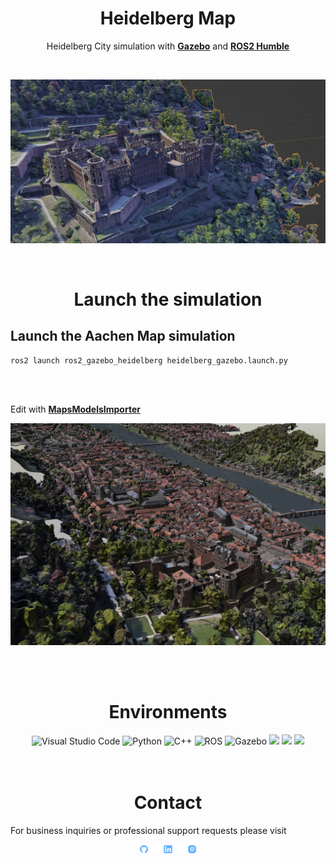 # <div align="center">Heidelberg Map</div>

<div align="center">
  <p>
  
   Heidelberg City simulation  with [**Gazebo**](https://classic.gazebosim.org/) and [**ROS2 Humble**](https://docs.ros.org/en/foxy/Releases/Release-Humble-Hawksbill.html)
  </p>
</div>

<br />

![](images/Castle.jpg)

<br />



# <div align="center">Launch the simulation</div>

## Launch the Aachen Map simulation

```
ros2 launch ros2_gazebo_heidelberg heidelberg_gazebo.launch.py
```
<br />
<br />

Edit with [**MapsModelsImporter**](https://github.com/eliemichel/MapsModelsImporter)

![](images/heidelberg3.png)

<br />
<br />

 # <div align="center">Environments</div>

<div align="center">
  <a href = "https://code.visualstudio.com/" style="text-decoration:none;">
    <img src="https://cdn.jsdelivr.net/gh/devicons/devicon/icons/vscode/vscode-original.svg" width="10%" alt="Visual Studio Code" /></a>
  <a href = "https://www.python.org/" style="text-decoration:none;">
    <img src="https://www.inovex.de/wp-content/uploads/2021/04/training-python.png" width="10%" alt="Python"  /></a>
  <a href = "https://isocpp.org/" style="text-decoration:none;">
    <img src="https://www.vectorsoft.de/wp-content/uploads/2019/10/C_API.png" width="10%" alt="C++"/></a>
  <a href = "https://docs.ros.org/en/foxy/index.html" style="text-decoration:none;">
    <img src="https://picknik.ai/assets/images/blog_posts/ROS2/ros2.png" width="10%" alt="ROS" /></a>
  <a href = "https://gazebosim.org/home" style="text-decoration:none;">
    <img src="https://upload.wikimedia.org/wikipedia/en/5/5e/Gazebo_logo_without_text.svg" width="10%" alt="Gazebo" /></a>
  <a href = "https://about.gitlab.com/" style="text-decoration:none;">
    <img src="https://cdn.jsdelivr.net/gh/devicons/devicon/icons/git/git-original.svg"  width="10%" lt="Git" /></a>
  <a href = "https://ubuntu.com/" style="text-decoration:none;">
    <img src="https://upload.wikimedia.org/wikipedia/commons/thumb/a/ab/Logo-ubuntu_cof-orange-hex.svg/1200px-Logo-ubuntu_cof-orange-hex.svg.png"  width="10%" lt="Git" /></a>
  <a href = "http://sdformat.org/" style="text-decoration:none;">
    <img src="https://newscrewdriver.files.wordpress.com/2018/07/sdformat.png"  width="7%" lt="SDF" /></a>
</div>

<br/>
<br/>

# <div align="center">Contact</div>

For business inquiries or professional support requests please visit 
<br>
<div align="center">
  <a href="https://git.fh-aachen.de/lf4943s" style="text-decoration:none;">
    <img src="https://github.com/Zerquer/archetyp/blob/main/social/github.png?raw=true" width="3%" alt="" /></a>
  <img src="https://github.com/Zerquer/archetyp/blob/main/social/transparent.png?raw=true" width="3%" alt="" />
  <a href="https://www.linkedin.com/in/luigi-ferraioli-850554250/"  style="text-decoration:none;">
    <img src="https://github.com/Zerquer/archetyp/blob/main/social/linkedin.png?raw=true" width="3%" alt="" /></a>
  <img src="https://github.com/Zerquer/archetyp/blob/main/social/transparent.png?raw=true" width="3%" alt="" />
  <a href="https://www.instagram.com/_luigi_21/" style="text-decoration:none;">
    <img src="https://github.com/Zerquer/archetyp/blob/main/social/instagram.png?raw=true" width="3%" alt="" /></a>

</div>